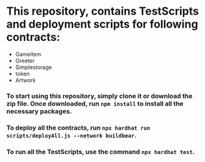 # This repository, contains TestScripts and deployment scripts for following contracts:
- Gameitem
- Greeter
- Simplestorage
- token
- Artwork

### To start using this repository, simply clone it or download the zip file. Once downloaded, run `npm install` to install all the necessary packages.



### To deploy all the contracts, run `npx hardhat run scripts/deployAll.js --network buildbear`.

### To run all the TestScripts, use the command `npx hardhat test`.

